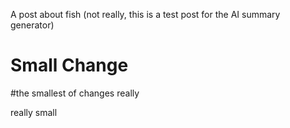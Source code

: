 A post about fish (not really, this is a test post for the AI summary generator)


# Small Change

#the smallest of changes really

really small